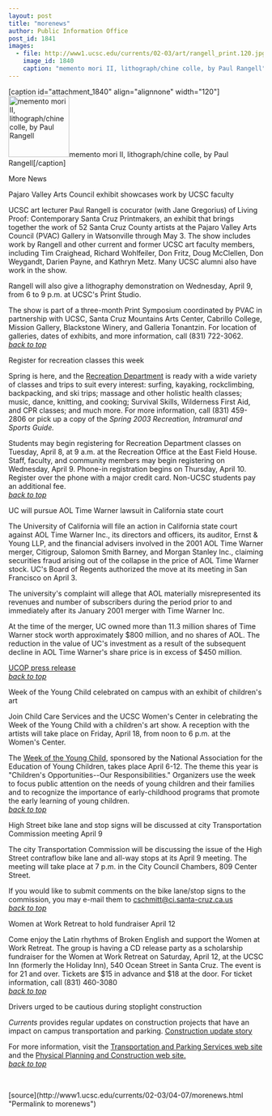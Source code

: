 ```yaml
---
layout: post
title: "morenews"
author: Public Information Office
post_id: 1841
images:
  - file: http://www1.ucsc.edu/currents/02-03/art/rangell_print.120.jpg
    image_id: 1840
    caption: "memento mori II, lithograph/chine colle, by Paul Rangell"
---
```


[caption id="attachment_1840" align="alignnone" width="120"]<a href="http://localhost/mysite/wp-content/uploads/2003/04/rangell_print.120.jpg"><img class="size-full wp-image-1840" src="http://localhost/mysite/wp-content/uploads/2003/04/rangell_print.120.jpg" alt="memento mori II, lithograph/chine colle, by Paul Rangell" width="120" height="121" /></a>memento mori II, lithograph/chine colle, by Paul Rangell[/caption]
<p class="pagehead">
  More News
</p>
<p>
  <span class="sectionhead"><a name="exhibit" id="exhibit"></a>Pajaro Valley Arts Council exhibit showcases work by UCSC faculty</span><br>
</p>
<p>
  UCSC art lecturer Paul Rangell is cocurator (with Jane Gregorius) of Living Proof: Contemporary Santa Cruz Printmakers, an exhibit that brings together the work of 52 Santa Cruz County artists at the Pajaro Valley Arts Council (PVAC) Gallery in Watsonville through May 3. The show includes work by Rangell and other current and former UCSC art faculty members, including Tim Craighead, Richard Wohlfeiler, Don Fritz, Doug McClellen, Don Weygandt, Darien Payne, and Kathryn Metz. Many UCSC alumni also have work in the show.
</p>
<p>
  Rangell will also give a lithography demonstration on Wednesday, April 9, from 6 to 9 p.m. at UCSC's Print Studio.
</p>
<p>
  The show is part of a three-month Print Symposium coordinated by PVAC in partnership with UCSC, Santa Cruz Mountains Arts Center, Cabrillo College, Mission Gallery, Blackstone Winery, and Galleria Tonantzin. For location of galleries, dates of exhibits, and more information, call (831) 722-3062.<br>
  <a href="#exhibit"><i>back to top</i></a><br>
</p>
<p class="sectionhead">
  <a name="register" id="register"></a>Register for recreation classes this week
</p>
<p>
  Spring is here, and the <a href="http://www.ucsc.edu/opers/rec/index.html">Recreation Department</a> is ready with a wide variety of classes and trips to suit every interest: surfing, kayaking, rockclimbing, backpacking, and ski trips; massage and other holistic health classes; music, dance, knitting, and cooking; Survival Skills, Wilderness First Aid, and CPR classes; and much more. For more information, call (831) 459-2806 or pick up a copy of the <i>Spring 2003 Recreation, Intramural and Sports Guide.</i>
</p>
<p>
  Students may begin registering for Recreation Department classes on Tuesday, April 8, at 9 a.m. at the Recreation Office at the East Field House. Staff, faculty, and community members may begin registering on Wednesday, April 9. Phone-in registration begins on Thursday, April 10. Register over the phone with a major credit card. Non-UCSC students pay an additional fee.<br>
  <a href="#exhibit"><i>back to top</i></a>
</p>
<p class="sectionhead">
  <a name="lawsuit" id="lawsuit"></a>UC will pursue AOL Time Warner lawsuit in California state court<br>
</p>
<p>
  The University of California will file an action in California state court against AOL Time Warner Inc., its directors and officers, its auditor, Ernst &amp; Young LLP, and the financial advisers involved in the 2001 AOL Time Warner merger, Citigroup, Salomon Smith Barney, and Morgan Stanley Inc., claiming securities fraud arising out of the collapse in the price of AOL Time Warner stock. UC's Board of Regents authorized the move at its meeting in San Francisco on April 3.<br>
</p>
<p>
  The university's complaint will allege that AOL materially misrepresented its revenues and number of subscribers during the period prior to and immediately after its January 2001 merger with Time Warner Inc.<br>
</p>
<p>
  At the time of the merger, UC owned more than 11.3 million shares of Time Warner stock worth approximately $800 million, and no shares of AOL. The reduction in the value of UC's investment as a result of the subsequent decline in AOL Time Warner's share price is in excess of $450 million.
</p>
<p>
  <a href="http://www.ucop.edu/news/archives/2003/apr3art1.html">UCOP press release</a><br>
  <a href="#exhibit"><i>back to top</i></a>
</p>
<p class="sectionhead">
  <a name="young_child" id="young_child"></a>Week of the Young Child celebrated on campus with an exhibit of children's art
</p>
<p>
  Join Child Care Services and the UCSC Women's Center in celebrating the Week of the Young Child with a children's art show. A reception with the artists will take place on Friday, April 18, from noon to 6 p.m. at the Women's Center.<br>
</p>
<p>
  The <a href="http://www.naeyc.org/woyc/default.asp">Week of the Young Child</a>, sponsored by the National Association for the Education of Young Children, takes place April 6-12. The theme this year is "Children's Opportunities--Our Responsibilities." Organizers use the week to focus public attention on the needs of young children and their families and to recognize the importance of early-childhood programs that promote the early learning of young children.<br>
  <a href="#exhibit"><i>back to top</i></a>
</p>
<p class="sectionhead">
  <a name="bike_lane" id="bike_lane"></a>High Street bike lane and stop signs will be discussed at city Transportation Commission meeting April 9
</p>
<p>
  The city Transportation Commission will be discussing the issue of the High Street contraflow bike lane and all-way stops at its April 9 meeting. The meeting will take place at 7 p.m. in the City Council Chambers, 809 Center Street.
</p>
<p>
  If you would like to submit comments on the bike lane/stop signs to the commission, you may e-mail them to <a href="mailto:cschmitt@ci.santa-cruz.ca.us">cschmitt@ci.santa-cruz.ca.us</a><br>
  <a href="#exhibit"><i>back to top</i></a>
</p>
<p class="sectionhead">
  <a name="fundraiser" id="fundraiser"></a>Women at Work Retreat to hold fundraiser April 12<br>
</p>
<p>
  Come enjoy the Latin rhythms of Broken English and support the Women at Work Retreat. The group is having a CD release party as a scholarship fundraiser for the Women at Work Retreat on Saturday, April 12, at the UCSC Inn (formerly the Holiday Inn), 540 Ocean Street in Santa Cruz. The event is for 21 and over. Tickets are $15 in advance and $18 at the door. For ticket information, call (831) 460-3080<br>
  <a href="#exhibit"><i>back to top</i></a>
</p>
<p class="sectionhead">
  <a name="Construction" id="Construction"></a>Drivers urged to be cautious during stoplight construction
</p>
<p>
  <i>Currents</i> provides regular updates on construction projects that have an impact on campus transportation and parking. <a href="http://www.ucsc.edu/about/construction_plans.html">Construction update story</a>
</p>
<p>
  For more information, visit the <a href="http://www2.ucsc.edu/taps/">Transportation and Parking Services web site</a> and the <a href="http://www2.ucsc.edu/ppc/">Physical Planning and Construction web site.<br></a><a href="#exhibit"><i>back to top</i></a>
</p>
<p>
  <br>
</p>
<p>

</p>
[source](http://www1.ucsc.edu/currents/02-03/04-07/morenews.html "Permalink to morenews")

